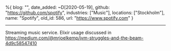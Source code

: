 %{
  blog: "",
  date_added: ~D[2020-05-19],
  github: "https://github.com/spotify",
  industries: ["Music"],
  locations: ["Stockholm"],
  name: "Spotify",
  old_id: 586,
  url: "https://www.spotify.com"
}

---

Streaming music service. Elixir usage discussed in https://medium.com/@mrjoelkemp/jvm-struggles-and-the-beam-4d9c58547410
